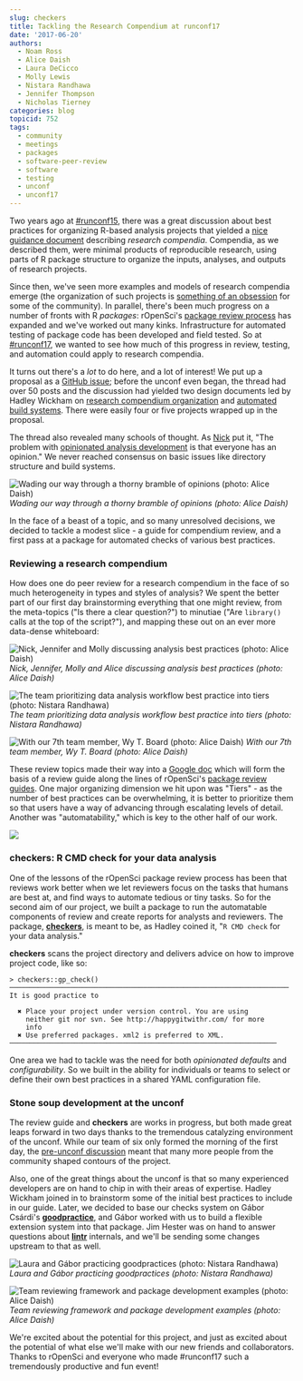 ```yaml
---
slug: checkers
title: Tackling the Research Compendium at runconf17
date: '2017-06-20'
authors:
  - Noam Ross
  - Alice Daish
  - Laura DeCicco
  - Molly Lewis
  - Nistara Randhawa
  - Jennifer Thompson
  - Nicholas Tierney
categories: blog
topicid: 752
tags:
  - community
  - meetings
  - packages
  - software-peer-review
  - software
  - testing
  - unconf
  - unconf17
---
```


Two years ago at [\#runconf15], there was a great discussion about best practices for organizing R-based analysis projects that yielded a [nice guidance document] describing *research compendia*. Compendia, as we described them, were minimal products of reproducible research, using parts of R package structure to organize the inputs, analyses, and outputs of research projects.

Since then, we've seen more examples and models of research compendia emerge (the organization of such projects is [something of an obsession] for some of the community). In parallel, there's been much progress on a number of fronts with R *packages*: rOpenSci's [package review process] has expanded and we've worked out many kinks. Infrastructure for automated testing of package code has been developed and field tested. So at [\#runconf17](unconf17.ropensci.org), we wanted to see how much of this progress in review, testing, and automation could apply to research compendia.

It turns out there's a *lot* to do here, and a lot of interest! We put up a proposal as a [GitHub issue]; before the unconf even began, the thread had over 50 posts and the discussion had yielded two design documents led by Hadley Wickham on [research compendium organization] and [automated build systems]. There were easily four or five projects wrapped up in the proposal.

The thread also revealed many schools of thought. As [Nick] put it, "The problem with [opinionated analysis development] is that everyone has an opinion." We never reached consensus on basic issues like directory structure and build systems.

![Wading our way through a thorny bramble of opinions (photo: Alice Daish)](http://imgur.com/RpjyfL8.jpeg)
_Wading our way through a thorny bramble of opinions (photo: Alice Daish)_

In the face of a beast of a topic, and so many unresolved decisions, we decided to tackle a modest slice - a guide for compendium review, and a first pass at a package for automated checks of various best practices.

### Reviewing a research compendium

How does one do peer review for a research compendium in the face of so much heterogeneity in types and styles of analysis?  We spent the better part of our first day brainstorming everything that one might review, from the meta-topics ("Is there a clear question?") to  minutiae ("Are `library()` calls at the top of the script?"), and mapping these out on an ever more data-dense whiteboard:

![Nick, Jennifer and Molly discussing analysis best practices (photo: Alice Daish)](http://imgur.com/vb4E3JV.jpeg)
 _Nick, Jennifer, Molly and Alice discussing analysis best practices (photo: Alice Daish)_

![The team prioritizing data analysis workflow best practice into tiers (photo: Nistara Randhawa)](https://i.imgur.com/dIT1sjK.jpg)
 _The team prioritizing data analysis workflow best practice into tiers (photo: Nistara Randhawa)_

![With our 7th team member, Wy T. Board (photo: Alice Daish)](http://imgur.com/8klgK7Q.jpeg)
_With our 7th team member, Wy T. Board (photo: Alice Daish)_

These review topics made their way into a [Google doc] which will form the basis of a review guide along the lines of rOpenSci's [package review guides](https://ropensci.github.io/dev_guide/reviewerguide.html).  One major organizing dimension we hit upon was "Tiers" - as the number of best practices can be overwhelming, it is better to prioritize them so that users have a way of advancing through escalating levels of detail.  Another was "automatability," which is key to the other half of our work.

![](https://i.imgur.com/lWpcEfb.png)

### **checkers**: R CMD check for your data analysis

One of the lessons of the rOpenSci package review process has been that reviews work better when we let reviewers focus on the tasks that humans are best at, and find ways to automate tedious or tiny tasks. So for the second aim of our project, we built a package to run the automatable components of  review and create reports for analysts and reviewers.  The package, **[checkers]**, is meant to be, as Hadley coined it, "`R CMD check` for your data analysis."

**checkers** scans the project directory and delivers advice on how to improve project code, like so:

```
> checkers::gp_check()
─────────────────────────────────────────────────────────────────────
It is good practice to

  ✖ Place your project under version control. You are using
    neither git nor svn. See http://happygitwithr.com/ for more
    info
  ✖ Use preferred packages. xml2 is preferred to XML.
──────────────────────────────────────────────────────────────────
```

One area we had to tackle was the need for both _opinionated defaults_ and _configurability_.  So we built in the ability for individuals or teams to select or define their own best practices in a shared YAML configuration file.

### Stone soup development at the unconf

The review guide and **checkers** are works in progress, but both made great leaps forward in two days thanks to the tremendous catalyzing environment of the unconf.  While our team of six only formed the morning of the first day, the [pre-unconf discussion][GitHub issue] meant that many more people from the community shaped contours of the project.

Also, one of the great things about the unconf is that so many experienced developers are on hand to chip in with their areas of expertise. Hadley Wickham joined in to brainstorm some of the initial best practices to include in our guide. Later, we decided to base our checks system on Gábor Csárdi's **[goodpractice]**, and Gábor worked with us to build a flexible extension system into that package. Jim Hester was on hand to answer questions about **[lintr]** internals, and we'll be sending some changes upstream to that as well.

![Laura and Gábor practicing goodpractices (photo: Nistara Randhawa)](https://i.imgur.com/uWYKR1e.jpg)
_Laura and Gábor practicing goodpractices (photo: Nistara Randhawa)_

![Team reviewing framework and package development examples (photo: Alice Daish)](http://imgur.com/Dw0yTwi.jpeg)
_Team reviewing framework and package development examples (photo: Alice Daish)_

We're excited about the potential for this project, and just as excited about the potential of what else we'll make with our new friends and collaborators. Thanks to rOpenSci and everyone who made \#runconf17 such a tremendously productive and fun event!

  [\#runconf15]: https://twitter.com/hashtag/runconf15
  [nice guidance document]: https://github.com/ropensci/rrrpkg
  [package review process]: https://github.com/ropensci/software-review
  [GitHub issue]: https://github.com/ropensci/unconf17/issues/5
  [research compendium organization]: https://docs.google.com/document/d/1LzZKS44y4OEJa4Azg5reGToNAZL0e0HSUwxamNY7E-Y/edit
  [automated build systems]: https://docs.google.com/document/d/1avYAqjTS7zSZn7JAAOZhFPkhkPvYwaPVrSpo31Cu0Yc/edit#
  [Nick]: https://twitter.com/nj_tierney
  [opinionated analysis development]: https://www.rstudio.com/resources/videos/opinionated-analysis-development/
  [goodpractice]: https://github.com/MangoTheCat/goodpractice/
  [lintr]: https://github.com/jimhester/lintr/
  [Google doc]: https://docs.google.com/document/d/1OYcWJUk-MiM2C1TIHB1Rn6rXoF5fHwRX-7_C12Blx8g/edit#heading=h.dyoxrtoo15mm
  [checkers]: https://github.com/ropenscilabs/checkers
  [something of an obsession]: https://discuss.ropensci.org/t/resources-on-project-directory-organization/340
